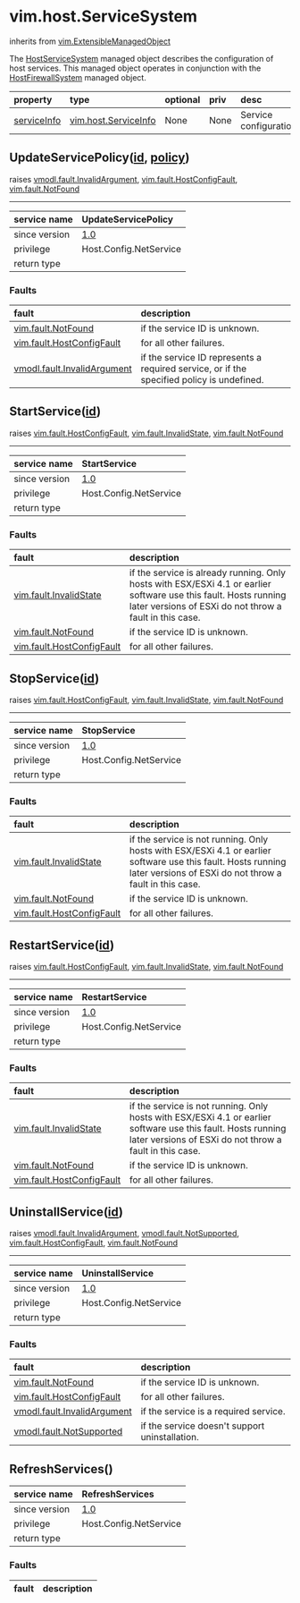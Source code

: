 vim.host.ServiceSystem
======================
inherits from [vim.ExtensibleManagedObject](vim.ExtensibleManagedObject.md "vim.ExtensibleManagedObject")


The <a href="vim.host.ServiceSystem.md">HostServiceSystem</a> managed object describes the configuration   of host services.  This managed object operates in conjunction   with the <a href="vim.host.FirewallSystem.md">HostFirewallSystem</a>   managed object.

| property | type | optional | priv | desc |
|:---------|:-----|:---------|:-----|:-----|
| <a href='serviceInfo'>serviceInfo</a> | [vim.host.ServiceInfo](vim.host.ServiceInfo.md "vim.host.ServiceInfo") | None | None | Service configuration. |


UpdateServicePolicy([id](#string "string"), [policy](#string "string"))
-----------------------------------------------------------------------
 raises [vmodl.fault.InvalidArgument](vmodl.fault.InvalidArgument.md "vmodl.fault.InvalidArgument"), [vim.fault.HostConfigFault](vim.fault.HostConfigFault.md "vim.fault.HostConfigFault"), [vim.fault.NotFound](vim.fault.NotFound.md "vim.fault.NotFound")

---
| service name | UpdateServicePolicy |
|:--|:--|
| since version | [1.0](vim.version.md#None) |
| privilege    | Host.Config.NetService |
| return type |  |
### Faults
| fault | description |
|:------|:------------|
| [vim.fault.NotFound](vim.fault.NotFound.md "vim.fault.NotFound") | if the service ID is unknown. |
| [vim.fault.HostConfigFault](vim.fault.HostConfigFault.md "vim.fault.HostConfigFault") | for all other failures. |
| [vmodl.fault.InvalidArgument](vmodl.fault.InvalidArgument.md "vmodl.fault.InvalidArgument") | if the service ID represents a required service,   or if the specified policy is undefined. |




StartService([id](#string "string"))
------------------------------------
 raises [vim.fault.HostConfigFault](vim.fault.HostConfigFault.md "vim.fault.HostConfigFault"), [vim.fault.InvalidState](vim.fault.InvalidState.md "vim.fault.InvalidState"), [vim.fault.NotFound](vim.fault.NotFound.md "vim.fault.NotFound")

---
| service name | StartService |
|:--|:--|
| since version | [1.0](vim.version.md#None) |
| privilege    | Host.Config.NetService |
| return type |  |
### Faults
| fault | description |
|:------|:------------|
| [vim.fault.InvalidState](vim.fault.InvalidState.md "vim.fault.InvalidState") | if the service is already running.           Only hosts with ESX/ESXi 4.1 or earlier software use this fault.           Hosts running later versions of ESXi do not throw a fault in this case. |
| [vim.fault.NotFound](vim.fault.NotFound.md "vim.fault.NotFound") | if the service ID is unknown. |
| [vim.fault.HostConfigFault](vim.fault.HostConfigFault.md "vim.fault.HostConfigFault") | for all other failures. |




StopService([id](#string "string"))
-----------------------------------
 raises [vim.fault.HostConfigFault](vim.fault.HostConfigFault.md "vim.fault.HostConfigFault"), [vim.fault.InvalidState](vim.fault.InvalidState.md "vim.fault.InvalidState"), [vim.fault.NotFound](vim.fault.NotFound.md "vim.fault.NotFound")

---
| service name | StopService |
|:--|:--|
| since version | [1.0](vim.version.md#None) |
| privilege    | Host.Config.NetService |
| return type |  |
### Faults
| fault | description |
|:------|:------------|
| [vim.fault.InvalidState](vim.fault.InvalidState.md "vim.fault.InvalidState") | if the service is not running.           Only hosts with ESX/ESXi 4.1 or earlier software use this fault.           Hosts running later versions of ESXi do not throw a fault in this case. |
| [vim.fault.NotFound](vim.fault.NotFound.md "vim.fault.NotFound") | if the service ID is unknown. |
| [vim.fault.HostConfigFault](vim.fault.HostConfigFault.md "vim.fault.HostConfigFault") | for all other failures. |




RestartService([id](#string "string"))
--------------------------------------
 raises [vim.fault.HostConfigFault](vim.fault.HostConfigFault.md "vim.fault.HostConfigFault"), [vim.fault.InvalidState](vim.fault.InvalidState.md "vim.fault.InvalidState"), [vim.fault.NotFound](vim.fault.NotFound.md "vim.fault.NotFound")

---
| service name | RestartService |
|:--|:--|
| since version | [1.0](vim.version.md#None) |
| privilege    | Host.Config.NetService |
| return type |  |
### Faults
| fault | description |
|:------|:------------|
| [vim.fault.InvalidState](vim.fault.InvalidState.md "vim.fault.InvalidState") | if the service is not running.           Only hosts with ESX/ESXi 4.1 or earlier software use this fault.           Hosts running later versions of ESXi do not throw a fault in this case. |
| [vim.fault.NotFound](vim.fault.NotFound.md "vim.fault.NotFound") | if the service ID is unknown. |
| [vim.fault.HostConfigFault](vim.fault.HostConfigFault.md "vim.fault.HostConfigFault") | for all other failures. |




UninstallService([id](#string "string"))
----------------------------------------
 raises [vmodl.fault.InvalidArgument](vmodl.fault.InvalidArgument.md "vmodl.fault.InvalidArgument"), [vmodl.fault.NotSupported](vmodl.fault.NotSupported.md "vmodl.fault.NotSupported"), [vim.fault.HostConfigFault](vim.fault.HostConfigFault.md "vim.fault.HostConfigFault"), [vim.fault.NotFound](vim.fault.NotFound.md "vim.fault.NotFound")

---
| service name | UninstallService |
|:--|:--|
| since version | [1.0](vim.version.md#None) |
| privilege    | Host.Config.NetService |
| return type |  |
### Faults
| fault | description |
|:------|:------------|
| [vim.fault.NotFound](vim.fault.NotFound.md "vim.fault.NotFound") | if the service ID is unknown. |
| [vim.fault.HostConfigFault](vim.fault.HostConfigFault.md "vim.fault.HostConfigFault") | for all other failures. |
| [vmodl.fault.InvalidArgument](vmodl.fault.InvalidArgument.md "vmodl.fault.InvalidArgument") | if the service is a required service. |
| [vmodl.fault.NotSupported](vmodl.fault.NotSupported.md "vmodl.fault.NotSupported") | if the service doesn't support uninstallation. |




RefreshServices()
-----------------

| service name | RefreshServices |
|:--|:--|
| since version | [1.0](vim.version.md#None) |
| privilege    | Host.Config.NetService |
| return type |  |
### Faults
| fault | description |
|:------|:------------|




